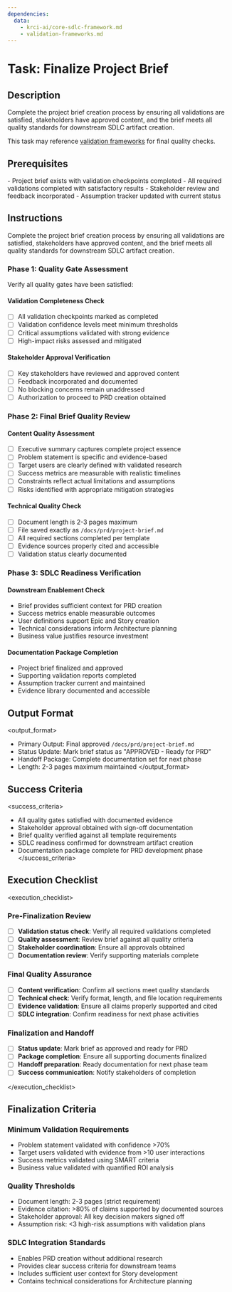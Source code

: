 ```yaml
---
dependencies:
  data:
    - krci-ai/core-sdlc-framework.md
    - validation-frameworks.md
---
```


# Task: Finalize Project Brief

## Description

Complete the project brief creation process by ensuring all validations are satisfied, stakeholders have approved content, and the brief meets all quality standards for downstream SDLC artifact creation.

This task may reference [validation frameworks](./.krci-ai/data/validation-frameworks.md) for final quality checks.

## Prerequisites

<prerequisites>
- Project brief exists with validation checkpoints completed
- All required validations completed with satisfactory results
- Stakeholder review and feedback incorporated
- Assumption tracker updated with current status
</prerequisites>

## Instructions

<instructions>
Complete the project brief creation process by ensuring all validations are satisfied, stakeholders have approved content, and the brief meets all quality standards for downstream SDLC artifact creation.

### Phase 1: Quality Gate Assessment

Verify all quality gates have been satisfied:

#### Validation Completeness Check

- [ ] All validation checkpoints marked as completed
- [ ] Validation confidence levels meet minimum thresholds
- [ ] Critical assumptions validated with strong evidence
- [ ] High-impact risks assessed and mitigated

#### Stakeholder Approval Verification

- [ ] Key stakeholders have reviewed and approved content
- [ ] Feedback incorporated and documented
- [ ] No blocking concerns remain unaddressed
- [ ] Authorization to proceed to PRD creation obtained

### Phase 2: Final Brief Quality Review

#### Content Quality Assessment

- [ ] Executive summary captures complete project essence
- [ ] Problem statement is specific and evidence-based
- [ ] Target users are clearly defined with validated research
- [ ] Success metrics are measurable with realistic timelines
- [ ] Constraints reflect actual limitations and assumptions
- [ ] Risks identified with appropriate mitigation strategies

#### Technical Quality Check

- [ ] Document length is 2-3 pages maximum
- [ ] File saved exactly as `/docs/prd/project-brief.md`
- [ ] All required sections completed per template
- [ ] Evidence sources properly cited and accessible
- [ ] Validation status clearly documented

### Phase 3: SDLC Readiness Verification

#### Downstream Enablement Check

- Brief provides sufficient context for PRD creation
- Success metrics enable measurable outcomes
- User definitions support Epic and Story creation
- Technical considerations inform Architecture planning
- Business value justifies resource investment

#### Documentation Package Completion

- Project brief finalized and approved
- Supporting validation reports completed
- Assumption tracker current and maintained
- Evidence library documented and accessible
</instructions>

## Output Format

<output_format>
- Primary Output: Final approved `/docs/prd/project-brief.md`
- Status Update: Mark brief status as "APPROVED - Ready for PRD"
- Handoff Package: Complete documentation set for next phase
- Length: 2-3 pages maximum maintained
</output_format>

## Success Criteria

<success_criteria>
- All quality gates satisfied with documented evidence
- Stakeholder approval obtained with sign-off documentation
- Brief quality verified against all template requirements
- SDLC readiness confirmed for downstream artifact creation
- Documentation package complete for PRD development phase
</success_criteria>

## Execution Checklist

<execution_checklist>

### Pre-Finalization Review

- [ ] **Validation status check**: Verify all required validations completed
- [ ] **Quality assessment**: Review brief against all quality criteria
- [ ] **Stakeholder coordination**: Ensure all approvals obtained
- [ ] **Documentation review**: Verify supporting materials complete

### Final Quality Assurance

- [ ] **Content verification**: Confirm all sections meet quality standards
- [ ] **Technical check**: Verify format, length, and file location requirements
- [ ] **Evidence validation**: Ensure all claims properly supported and cited
- [ ] **SDLC integration**: Confirm readiness for next phase activities

### Finalization and Handoff

- [ ] **Status update**: Mark brief as approved and ready for PRD
- [ ] **Package completion**: Ensure all supporting documents finalized
- [ ] **Handoff preparation**: Ready documentation for next phase team
- [ ] **Success communication**: Notify stakeholders of completion

</execution_checklist>

## Finalization Criteria

### Minimum Validation Requirements

- Problem statement validated with confidence >70%
- Target users validated with evidence from >10 user interactions
- Success metrics validated using SMART criteria
- Business value validated with quantified ROI analysis

### Quality Thresholds

- Document length: 2-3 pages (strict requirement)
- Evidence citation: >80% of claims supported by documented sources
- Stakeholder approval: All key decision makers signed off
- Assumption risk: <3 high-risk assumptions with validation plans

### SDLC Integration Standards

- Enables PRD creation without additional research
- Provides clear success criteria for downstream teams
- Includes sufficient user context for Story development
- Contains technical considerations for Architecture planning

